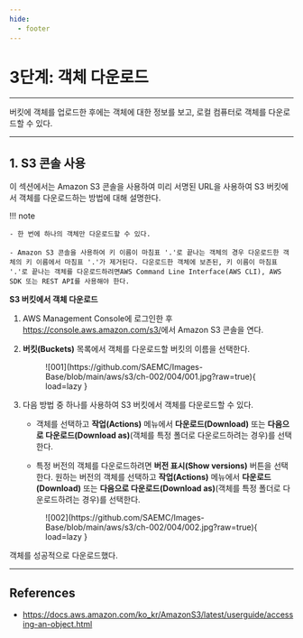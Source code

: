 ```yaml
---
hide:
  - footer
---
```


# 3단계: 객체 다운로드

---

버킷에 객체를 업로드한 후에는 객체에 대한 정보를 보고, 로컬 컴퓨터로 객체를 다운로드할 수 있다.

---

## 1. S3 콘솔 사용

이 섹션에서는 Amazon S3 콘솔을 사용하여 미리 서명된 URL을 사용하여 S3 버킷에서 객체를 다운로드하는 방법에 대해 설명한다.

!!! note

    - 한 번에 하나의 객체만 다운로드할 수 있다.

    - Amazon S3 콘솔을 사용하여 키 이름이 마침표 '.'로 끝나는 객체의 경우 다운로드한 객체의 키 이름에서 마침표 '.'가 제거된다. 다운로드한 객체에 보존된, 키 이름이 마침표 '.'로 끝나는 객체를 다운로드하려면AWS Command Line Interface(AWS CLI), AWS SDK 또는 REST API를 사용해야 한다.

**S3 버킷에서 객체 다운로드**

1. AWS Management Console에 로그인한 후 <https://console.aws.amazon.com/s3/>에서 Amazon S3 콘솔을 연다.

2. **버킷(Buckets)** 목록에서 객체를 다운로드할 버킷의 이름을 선택한다.

    <figure markdown>
      ![001](https://github.com/SAEMC/Images-Base/blob/main/aws/s3/ch-002/004/001.jpg?raw=true){ load=lazy }
    </figure>

3. 다음 방법 중 하나를 사용하여 S3 버킷에서 객체를 다운로드할 수 있다.

    - 객체를 선택하고 **작업(Actions)** 메뉴에서 **다운로드(Download)** 또는 **다음으로 다운로드(Download as)**(객체를 특정 폴더로 다운로드하려는 경우)를 선택한다.

    - 특정 버전의 객체를 다운로드하려면 **버전 표시(Show versions)** 버튼을 선택한다. 원하는 버전의 객체를 선택하고 **작업(Actions)** 메뉴에서 **다운로드(Download)** 또는 **다음으로 다운로드(Download as)**(객체를 특정 폴더로 다운로드하려는 경우)를 선택한다.

    <figure markdown>
      ![002](https://github.com/SAEMC/Images-Base/blob/main/aws/s3/ch-002/004/002.jpg?raw=true){ load=lazy }
    </figure>

객체를 성공적으로 다운로드했다.

---

## References

- <https://docs.aws.amazon.com/ko_kr/AmazonS3/latest/userguide/accessing-an-object.html>
